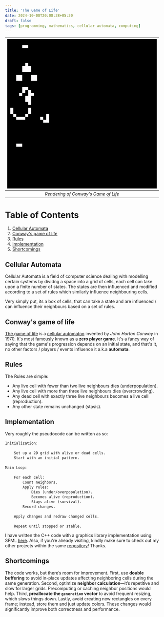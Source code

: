 ```yaml
---
title: 'The Game of Life'
date: 2024-10-08T20:08:38+05:30
draft: false
tags: [programming, mathematics, cellular automata, computing]
---
```

|![conway](https://github.com/ShirakuGIT/mathemagic/blob/main/conway/conway_sim.gif?raw=true "Conway's Game of Life")|
|:--:|
|[*Rendering of Conway's Game of Life*](https://github.com/ShirakuGIT/mathemagic)|

# Table of Contents
1. [Cellular Automata](#cellular-automata)
2. [Conway's game of life](#conways-game-of-life)
3. [Rules](#rules)
4. [Implementation](#implementation)
5. [Shortcomings](#shortcomings)

## Cellular Automata

Cellular Automata is a field of computer science dealing with modelling certain systems by dividng a space into a grid of cells, each cell can take upon a finite number of states.
The states are then influenced and modified according to a set of rules which similarly influence neighbouring cells.

Very simply put, its a box of cells, that can take a state and are influenced / can influence their neighbours based on a set of rules. 

## Conway's game of life

[The game of life](https://en.wikipedia.org/wiki/Conway%27s_Game_of_Life#) is a [cellular automaton](https://en.wikipedia.org/wiki/Cellular_automaton) invented by *John Horton Conway* in 1970. It's most famously known as a **zero player game**. It's a fancy way of saying that the game's progression depends on an initial state, and that's it, no other factors / players / events influence it a.k.a **automata**.

## Rules

The Rules are simple:
- Any live cell with fewer than two live neighbours dies (underpopulation).
- Any live cell with more than three live neighbours dies (overcrowding).
- Any dead cell with exactly three live neighbours becomes a live cell (reproduction).
- Any other state remains unchanged (stasis).

## Implementation

Very roughly the pseudocode can be written as so:
```pseudocode
Initialization:

    Set up a 2D grid with alive or dead cells.
    Start with an initial pattern.

Main Loop:

    For each cell:
        Count neighbors.
        Apply rules:
            Dies (under/overpopulation).
            Becomes alive (reproduction).
            Stays alive (survival).
        Record changes.

    Apply changes and redraw changed cells.

    Repeat until stopped or stable.
```
I have written the C++ code with a graphics library implementation using SFML [here](https://github.com/ShirakuGIT/mathemagic/blob/main/conway/conway.cpp). Also, if you're already visiting, kindly make sure to check out my other projects within the same [repository](https://github.com/ShirakuGIT/mathemagic)! Thanks.

## Shortcomings

The code works, but there’s room for improvement. First, use **double buffering** to avoid in-place updates affecting neighboring cells during the same generation. Second, optimize **neighbor calculation**—it’s repetitive and slow for larger grids. Precomputing or caching neighbor positions would help. Third, **preallocate the `generation` vector** to avoid frequent resizing, which slows things down. Lastly, avoid creating new rectangles on every frame; instead, store them and just update colors. These changes would significantly improve both correctness and performance.